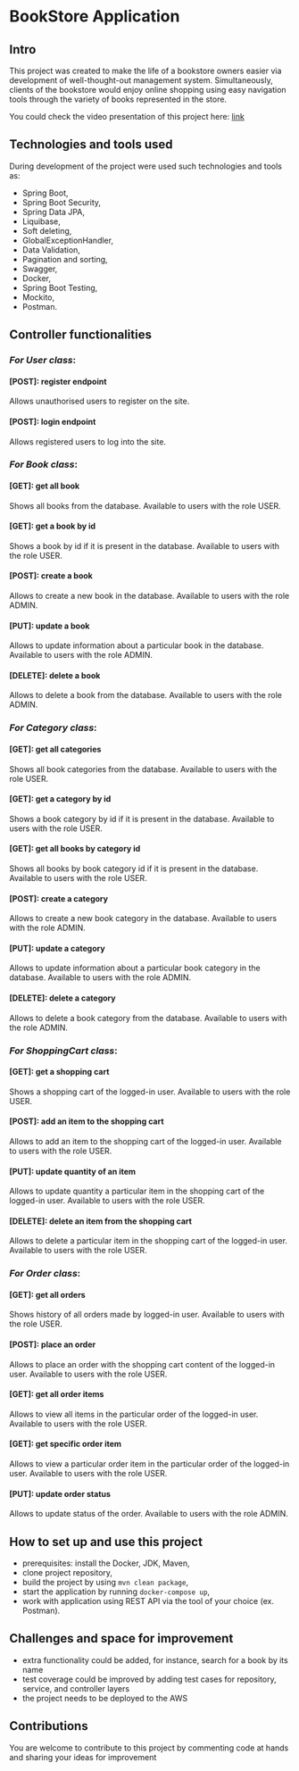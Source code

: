 # **BookStore Application**

## Intro
This project was created to make the life of a bookstore owners easier 
via development of well-thought-out management system.
Simultaneously, clients of the bookstore would enjoy online shopping 
using easy navigation tools through the variety of books represented in the store.

You could check the video presentation of this project here: [link](https://www.loom.com/)

## Technologies and tools used 

During development of the project were used such technologies and tools as: 
* Spring Boot, 
* Spring Boot Security, 
* Spring Data JPA, 
* Liquibase,
* Soft deleting,
* GlobalExceptionHandler,
* Data Validation,
* Pagination and sorting,
* Swagger,
* Docker, 
* Spring Boot Testing,
* Mockito,
* Postman.

## Controller functionalities

### _For User class_:
#### [POST]: register endpoint
Allows unauthorised users to register on the site.

#### [POST]: login endpoint
Allows registered users to log into the site.

### _For Book class_:
#### [GET]: get all book
Shows all books from the database. 
Available to users with the role USER.
#### [GET]: get a book by id
Shows a book by id if it is present in the database. 
Available to users with the role USER.
#### [POST]: create a book
Allows to create a new book in the database. 
Available to users with the role ADMIN.
#### [PUT]: update a book
Allows to update information about a particular book in the database.
Available to users with the role ADMIN.
#### [DELETE]: delete a book
Allows to delete a book from the database.
Available to users with the role ADMIN.

### _For Category class_:
#### [GET]: get all categories
Shows all book categories from the database.
Available to users with the role USER.
#### [GET]: get a category by id
Shows a book category by id if it is present in the database.
Available to users with the role USER.
#### [GET]: get all books by category id
Shows all books by book category id if it is present in the database.
Available to users with the role USER.
#### [POST]: create a category
Allows to create a new book category in the database.
Available to users with the role ADMIN.
#### [PUT]: update a category
Allows to update information about a particular book category in the database.
Available to users with the role ADMIN.
#### [DELETE]: delete a category
Allows to delete a book category from the database.
Available to users with the role ADMIN.

### _For ShoppingCart class_:
#### [GET]: get a shopping cart
Shows a shopping cart of the logged-in user.
Available to users with the role USER.
#### [POST]: add an item to the shopping cart
Allows to add an item to the shopping cart of the logged-in user.
Available to users with the role USER.
#### [PUT]: update quantity of an item
Allows to update quantity a particular item in the shopping cart of the logged-in user.
Available to users with the role USER.
#### [DELETE]: delete an item from the shopping cart
Allows to delete a particular item in the shopping cart of the logged-in user.
Available to users with the role USER.

### _For Order class_:
#### [GET]: get all orders
Shows history of all orders made by logged-in user.
Available to users with the role USER.
#### [POST]: place an order
Allows to place an order with the shopping cart content of the logged-in user.
Available to users with the role USER.
#### [GET]: get all order items
Allows to view all items in the particular order of the logged-in user.
Available to users with the role USER.
#### [GET]: get specific order item
Allows to view a particular order item in the particular order of the logged-in user.
Available to users with the role USER.
#### [PUT]: update order status
Allows to update status of the order.
Available to users with the role ADMIN.

## How to set up and use this project
- prerequisites: install the Docker, JDK, Maven,
- clone project repository,
- build the project by using `mvn clean package`,
- start the application by running `docker-compose up`,
- work with application using REST API via the tool of your choice (ex. Postman).

## Challenges and space for improvement
- extra functionality could be added, for instance, search for a book by its name 
- test coverage could be improved by adding test cases for repository, service, and controller layers
- the project needs to be deployed to the AWS

## Contributions
You are welcome to contribute to this project by commenting code at hands and sharing your ideas for improvement 
